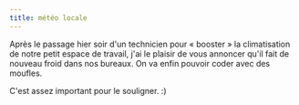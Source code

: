 ```yaml
---
title: météo locale
---
```


Après le passage hier soir d'un technicien pour « booster » la climatisation
de notre petit espace de travail, j'ai le plaisir de vous annoncer qu'il fait
de nouveau froid dans nos bureaux. On va enfin pouvoir coder avec des moufles.

C'est assez important pour le souligner. :)

